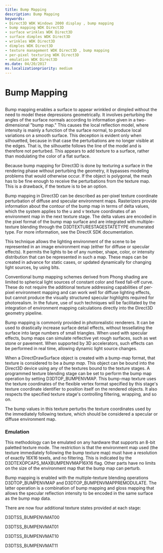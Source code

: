```yaml
---
title: Bump Mapping
description: Bump Mapping
keywords:
- Direct3D WDK Windows 2000 display , bump mapping
- bump mapping WDK Direct3D
- surface wrinkles WDK Direct3D
- surface dimples WDK Direct3D
- wrinkles WDK Direct3D
- dimples WDK Direct3D
- texture management WDK Direct3D , bump mapping
- per-pixel texturing WDK Direct3D
- emulation WDK Direct3D
ms.date: 04/20/2017
ms.localizationpriority: medium
---
```


# Bump Mapping


## <span id="ddk_bump_mapping_gg"></span><span id="DDK_BUMP_MAPPING_GG"></span>


Bump mapping enables a surface to appear wrinkled or dimpled without the need to model these depressions geometrically. It involves perturbing the angles of the surface normals according to information given in a two-dimensional "bump map." This causes the local reflection model, where intensity is mainly a function of the surface normal, to produce local variations on a smooth surface. This deception is evident only when silhouetted, because in that case the perturbations are no longer visible at the edges. That is, the silhouette follows the line of the model and is therefore not perturbed. This appears to add texture to a surface, rather than modulating the color of a flat surface.

Because bump mapping for Direct3D is done by texturing a surface in the rendering phase without perturbing the geometry, it bypasses modeling problems that would otherwise occur. If the object is polygonal, the mesh has to be fine enough to receive the perturbations from the texture map. This is a drawback, if the texture is to be an option.

Bump mapping in Direct3D can be described as per-pixel texture coordinate perturbation of diffuse and specular environment maps. Rasterizers provide information about the contour of the bump map in terms of delta values, which the system applies to the u and v texture coordinates of an environment map in the next texture stage. The delta values are encoded in the pixel format of the bump map surface and are integrated with multiple-texture blending through the D3DTEXTURESTAGESTATETYPE enumerated type. For more information, see the DirectX SDK documentation.

This technique allows the lighting environment of the scene to be represented in an image environment map (either for diffuse or specular effects). It permits the lights to be of any number, shape, color, or intensity distribution that can be represented in such a map. These maps can be created in advance for static cases, or updated dynamically for changing light sources, by using blts.

Conventional bump mapping schemes derived from Phong shading are limited to spherical light sources of constant color and fixed fall-off curve. These do not require the additional texture addressing capabilities of per-pixel environment mapping and can work well for diffuse lighting effects, but cannot produce the visually structured specular highlights required for photorealism. In the future, use of such techniques will be facilitated by the integration of environment mapping calculations directly into the Direct3D geometry pipeline.

Bump mapping is commonly provided in photorealistic renderers. It can be used to drastically increase surface detail effects, without tessellating the surface into large numbers of small triangles. When used with specular effects, bump maps can simulate reflective yet rough surfaces, such as wet stone or pavement. When supported by 3D accelerators, such effects can be performed in real time, allowing dynamic light source changes.

When a DirectDrawSurface object is created with a bump-map format, that texture is considered to be a *bump map*. This object can be bound into the Direct3D device using any of the textures bound to the texture stages. A programmed texture blending stage can be set to perform the bump map operation by setting D3DTOP\_BUMPENVMAP. This bump-map texture uses the texture coordinates of the flexible vertex format specified by this stage's texture coordinate identifier to position itself on the rendered objects. It also respects the specified texture stage's controlling filtering, wrapping, and so on.

The bump values in this texture perturbs the texture coordinates used by the immediately following texture, which should be considered a specular or diffuse environment map.

### <span id="emulation"></span><span id="EMULATION"></span>Emulation

This methodology can be emulated on any hardware that supports an 8-bit paletted texture mode. The restriction is that the environment map used (the texture immediately following the bump texture map) must have a resolution of exactly 16X16 texels, and no filtering. This is indicated by the D3DTEXOPCAPS\_MAXBUMPENVMAP16X16 flag. Other parts have no limits on the size of the environment map that the bump map can perturb.

Bump mapping is enabled with the multiple-texture blending operations D3DTOP\_BUMPENVMAP and D3DTOP\_BUMPENVMAPPREMODULATE. The latter operation is a combination of bump mapping and gloss mapping that allows the specular reflection intensity to be encoded in the same surface as the bump map data.

There are now four additional texture states provided at each stage:

D3DTSS\_BUMPENVMAT00

D3DTSS\_BUMPENVMAT01

D3DTSS\_BUMPENVMAT10

D3DTSS\_BUMPENVMAT11

 

 





